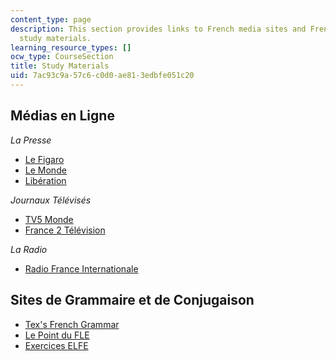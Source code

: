 ```yaml
---
content_type: page
description: This section provides links to French media sites and French language
  study materials.
learning_resource_types: []
ocw_type: CourseSection
title: Study Materials
uid: 7ac93c9a-57c6-c0d0-ae81-3edbfe051c20
---
```


Médias en Ligne
---------------

_La Presse_

*   [Le Figaro](http://www.lefigaro.fr/)
*   [Le Monde](http://www.lemonde.fr/)
*   [Libération](http://www.liberation.fr/)

_Journaux Télévisés_

*   [TV5 Monde](http://www.tv5.org/)
*   [France 2 Télévision](http://www.france2.fr/)

_La Radio_

*   [Radio France Internationale](http://www.rfi.fr/)

Sites de Grammaire et de Conjugaison
------------------------------------

*   [Tex's French Grammar](http://www.laits.utexas.edu/tex/gr/index.html)
*   [Le Point du FLE](http://www.lepointdufle.net/)
*   [Exercices ELFE](http://www.brown.edu/Departments/French/resources/elfe/index.php)